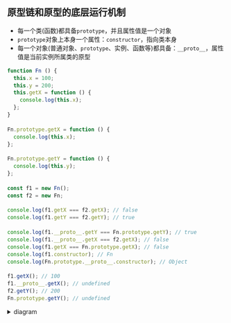## 原型链和原型的底层运行机制
* 每一个类(函数)都具备`prototype`，并且属性值是一个对象
* `prototype`对象上本身一个属性：`constructor`，指向类本身
* 每一个对象(普通对象、`prototype`、实例、函数等)都具备：`__proto__`，属性值是当前实例所属类的原型

```javascript
function Fn () {
  this.x = 100;
  this.y = 200;
  this.getX = function () {
    console.log(this.x);
  };
}

Fn.prototype.getX = function () {
  console.log(this.x);
};

Fn.prototype.getY = function () {
  console.log(this.y);
};

const f1 = new Fn();
const f2 = new Fn;

console.log(f1.getX === f2.getX); // false
console.log(f1.getY === f2.getY); // true

console.log(f1.__proto__.getY === Fn.prototype.getY); // true
console.log(f1.__proto__.getX === f2.getX); // false
console.log(f1.getX === Fn.prototype.getX); // false
console.log(f1.constructor); // Fn
console.log(Fn.prototype.__proto__.constructor); // Object

f1.getX(); // 100
f1.__proto__.getX(); // undefined
f2.getY(); // 200
Fn.prototype.getY(); // undefined
```

<details>
  <summary>diagram</summary>
  
  ![](https://raw.githubusercontent.com/wangkaiwd/drawing-bed/master/20200326232606.png)
</details>

